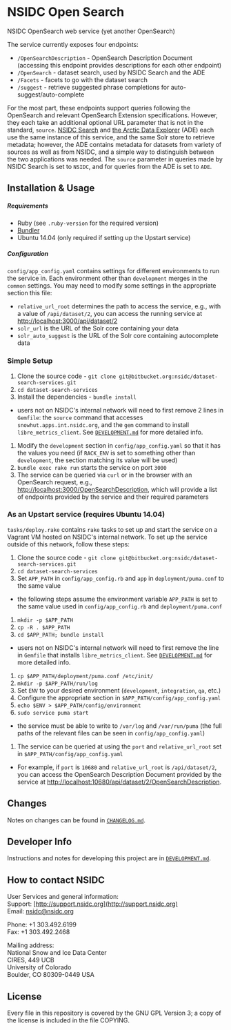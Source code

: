 # NSIDC Open Search

NSIDC OpenSearch web service (yet another OpenSearch)

The service currently exposes four endpoints:

* `/OpenSearchDescription` - OpenSearch Description Document (accessing this
  endpoint provides descriptions for each other endpoint)
* `/OpenSearch` - dataset search, used by NSIDC Search and the ADE
* `/Facets` - facets to go with the dataset search
* `/suggest` - retrieve suggested phrase completions for auto-suggest/auto-complete

For the most part, these endpoints support queries following the OpenSearch and
relevant OpenSearch Extension specifications. However, they each take an
additional optional URL parameter that is not in the standard,
`source`. [NSIDC Search](https://nsidc.org/data/search/) and
[the Arctic Data Explorer](https://nsidc.org/acadis/search/) (ADE) each use the
same instance of this service, and the same Solr store to retrieve metadata;
however, the ADE contains metadata for datasets from variety of sources as well
as from NSIDC, and a simple way to distinguish between the two applications was
needed. The `source` parameter in queries made by NSIDC Search is set to
`NSIDC`, and for queries from the ADE is set to `ADE`.

## Installation & Usage

##### Requirements

  * Ruby (see `.ruby-version` for the required version)
  * [Bundler](http://bundler.io/)
  * Ubuntu 14.04 (only required if setting up the Upstart service)

##### Configuration

`config/app_config.yaml` contains settings for different environments to run the
service in. Each environment other than `development` merges in the `common`
settings. You may need to modify some settings in the appropriate section this
file:

* `relative_url_root` determines the path to access the service, e.g., with a
  value of `/api/dataset/2`, you can access the running service at
  [http://localhost:3000/api/dataset/2](http://localhost:3000/api/dataset/2)
* `solr_url` is the URL of the Solr core containing your data
* `solr_auto_suggest` is the URL of the Solr core containing autocomplete data

### Simple Setup

1. Clone the source code - `git clone git@bitbucket.org:nsidc/dataset-search-services.git`
1. `cd dataset-search-services`
1. Install the dependencies - `bundle install`
  * users not on NSIDC's internal network will need to first remove 2 lines in
    `Gemfile`: the `source` command that accesses `snowhut.apps.int.nsidc.org`,
    and the `gem` command to install `libre_metrics_client`. See
    [`DEVELOPMENT.md`](https://bitbucket.org/nsidc/dataset-search-services/src/master/DEVELOPMENT.md)
    for more detailed info.
1. Modify the `development` section in `config/app_config.yaml` so that it has
   the values you need (if `RACK_ENV` is set to something other than
   `development`, the section matching its value will be used)
1. `bundle exec rake run` starts the service on port `3000`
1. The service can be queried via `curl` or in the browser with an OpenSearch
   request, e.g.,
   [http://localhost:3000/OpenSearchDescription](http://localhost:3000/OpenSearchDescription),
   which will provide a list of endpoints provided by the service and their
   required parameters

### As an Upstart service (requires Ubuntu 14.04)

`tasks/deploy.rake` contains `rake` tasks to set up and start the service on a
Vagrant VM hosted on NSIDC's internal network. To set up the service outside of
this network, follow these steps:

1. Clone the source code - `git clone git@bitbucket.org:nsidc/dataset-search-services.git`
1. `cd dataset-search-services`
1. Set `APP_PATH` in `config/app_config.rb` and `app` in `deployment/puma.conf`
   to the same value
  * the following steps assume the environment variable `APP_PATH` is set to the
    same value used in `config/app_config.rb` and `deployment/puma.conf`
1. `mkdir -p $APP_PATH`
1. `cp -R . $APP_PATH`
1. `cd $APP_PATH; bundle install`
  * users not on NSIDC's internal network will need to first remove the line in
    `Gemfile` that installs `libre_metrics_client`. See
    [`DEVELOPMENT.md`](https://bitbucket.org/nsidc/dataset-search-services/src/master/DEVELOPMENT.md)
    for more detailed info.
1. `cp $APP_PATH/deployment/puma.conf /etc/init/`
1. `mkdir -p $APP_PATH/run/log`
1. Set `ENV` to your desired environment (`development`, `integration`, `qa`,
   etc.)
1. Configure the appropriate section in `$APP_PATH/config/app_config.yaml`
1. `echo $ENV > $APP_PATH/config/environment`
1. `sudo service puma start`
  * the service must be able to write to `/var/log` and `/var/run/puma` (the
    full paths of the relevant files can be seen in `config/app_config.yaml`)
1. The service can be queried at using the `port` and `relative_url_root` set in
  `$APP_PATH/config/app_config.yaml`
  * For example, if `port` is `10680` and `relative_url_root` is
   `/api/dataset/2`, you can access the OpenSearch Description Document provided
   by the service at
   [http://localhost:10680/api/dataset/2/OpenSearchDescription](http://localhost:10680/api/dataset/2/OpenSearchDescription).


## Changes

Notes on changes can be found in
[`CHANGELOG.md`](https://bitbucket.org/nsidc/dataset-search-services/src/master/CHANGELOG.md).

## Developer Info

Instructions and notes for developing this project are in
[`DEVELOPMENT.md`](https://bitbucket.org/nsidc/dataset-search-services/src/master/DEVELOPMENT.md).


## How to contact NSIDC

User Services and general information:  
Support: [http://support.nsidc.org](http://support.nsidc.org)  
Email: nsidc@nsidc.org  

Phone: +1 303.492.6199  
Fax: +1 303.492.2468  

Mailing address:  
National Snow and Ice Data Center  
CIRES, 449 UCB  
University of Colorado  
Boulder, CO 80309-0449 USA

## License

Every file in this repository is covered by the GNU GPL Version 3; a copy of the
license is included in the file COPYING.
